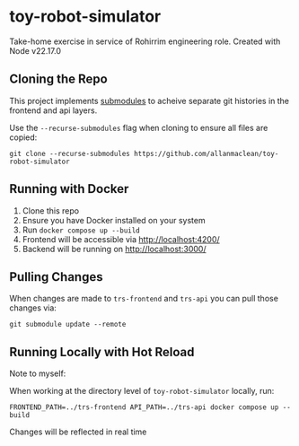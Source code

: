 # toy-robot-simulator
Take-home exercise in service of Rohirrim engineering role.
Created with Node v22.17.0

## Cloning the Repo
This project implements [submodules](https://git-scm.com/book/en/v2/Git-Tools-Submodules) to acheive separate git histories in the frontend and api layers.

Use the `--recurse-submodules` flag when cloning to ensure all files are copied:

```shell
git clone --recurse-submodules https://github.com/allanmaclean/toy-robot-simulator
```

## Running with Docker

1. Clone this repo
2. Ensure you have Docker installed on your system
3. Run `docker compose up --build`
4. Frontend will be accessible via [http://localhost:4200/](http://localhost:4200/)
5. Backend will be running on [http://localhost:3000/](http://localhost:3000/)

## Pulling Changes
When changes are made to `trs-frontend` and `trs-api` you can pull those changes via:

`git submodule update --remote`

## Running Locally with Hot Reload

Note to myself:

When working at the directory level of `toy-robot-simulator` locally, run:

`FRONTEND_PATH=../trs-frontend API_PATH=../trs-api docker compose up --build`

Changes will be reflected in real time